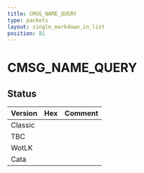 ```yaml
---
title: CMSG_NAME_QUERY
type: packets
layout: single_markdown_in_list
position: 81
---
```


# CMSG_NAME_QUERY

## Status

Version | Hex | Comment
---------- | ---------- | ---------- 
Classic |  |  
TBC |  |  
WotLK |  |  
Cata |  |  
